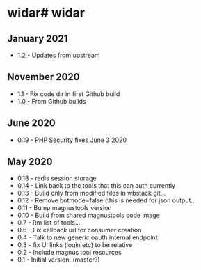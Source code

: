 # widar# widar

## January 2021

- 1.2 - Updates from upstream

## November 2020

- 1.1 - Fix code dir in first Github build
- 1.0 - From Github builds

## June 2020

- 0.19 - PHP Security fixes June 3 2020

## May 2020

- 0.18 - redis session storage
- 0.14 - Link back to the tools that this can auth currently
- 0.13 - Build only from modified files in wbstack git...
- 0.12 - Remove botmode=false (this is needed for json output..
- 0.11 - Bump magnustools version
- 0.10 - Build from shared magnustools code image
- 0.7 - Rm list of tools....
- 0.6 - Fix callback url for consumer creation
- 0.4 - Talk to new generic oauth internal endpoint
- 0.3 - fix UI links (login etc) to be relative
- 0.2 - Include magnus tool resources
- 0.1 - Initial version. (master?)
